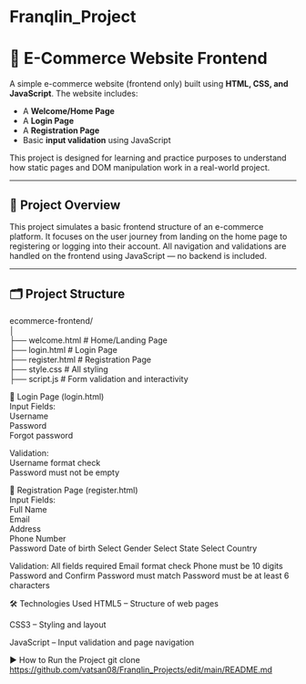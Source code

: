 # Franqlin_Project
# 🛒 E-Commerce Website Frontend

A simple e-commerce website (frontend only) built using **HTML, CSS, and JavaScript**. The website includes:

- A **Welcome/Home Page**
- A **Login Page**    
- A **Registration Page**  
- Basic **input validation** using JavaScript  

This project is designed for learning and practice purposes to understand how static pages and DOM manipulation work in a real-world project.  

---  

## 📘 Project Overview  

This project simulates a basic frontend structure of an e-commerce platform. It focuses on the user journey from landing on the home page to registering or logging into their account. All navigation and validations are handled on the frontend using JavaScript — no backend is included.  

---  

## 🗂️ Project Structure    
ecommerce-frontend/  
│  
├── welcome.html # Home/Landing Page  
├── login.html # Login Page  
├── register.html # Registration Page  
├── style.css # All styling  
├── script.js # Form validation and interactivity  

🔐 Login Page (login.html)  
Input Fields:  
Username  
Password  
Forgot password  

Validation:  
Username format check  
Password must not be empty   

📝 Registration Page (register.html)  
Input Fields:  
Full Name  
Email  
Address  
Phone Number  
Password
Date of birth
Select Gender
Select State 
Select Country


Validation:
All fields required
Email format check
Phone must be 10 digits
Password and Confirm Password must match
Password must be at least 6 characters  

🛠 Technologies Used
HTML5 – Structure of web pages

CSS3 – Styling and layout

JavaScript – Input validation and page navigation

▶️ How to Run the Project
git clone https://github.com/vatsan08/Franqlin_Projects/edit/main/README.md






